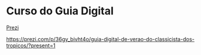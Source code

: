 # Curso do Guia Digital

[Prezi](https://prezi.com/p/36gy_bivht4o/guia-digital-de-verao-do-classicista-dos-tropicos/?present=1)

https://prezi.com/p/36gy_bivht4o/guia-digital-de-verao-do-classicista-dos-tropicos/?present=1

